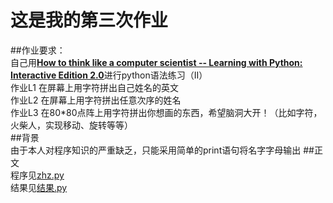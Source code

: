 # 这是我的第三次作业
##作业要求：<br>
  自己用[**How to think like a computer scientist -- Learning with Python: Interactive Edition 2.0**](http://interactivepython.org/runestone/static/thinkcspy/index.html)进行python语法练习（II）<br>
  作业L1 在屏幕上用字符拼出自己姓名的英文<br>
  作业L2 在屏幕上用字符拼出任意次序的姓名<br>
  作业L3 在80*80点阵上用字符拼出你想画的东西，希望脑洞大开！（比如字符，火柴人，实现移动、旋转等等）<br>
##背景<br>
  由于本人对程序知识的严重缺乏，只能采用简单的print语句将名字字母输出
##正文<br>
  程序见[zhz.py](https://github.com/1098605130/computationalphysics_N2013301020058/blob/master/zuoye3/zhz.py)<br>
  结果见[结果.py](https://github.com/1098605130/computationalphysics_N2013301020058/blob/master/zuoye3/%E7%BB%93%E6%9E%9C.py)
